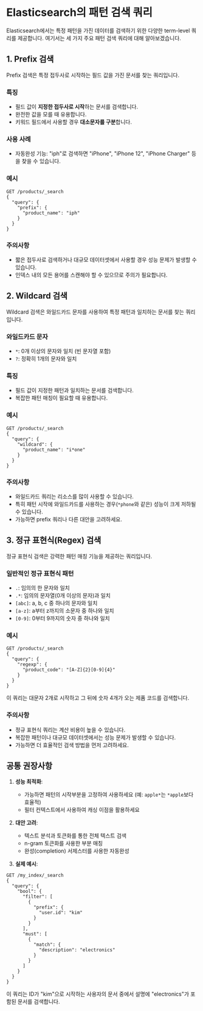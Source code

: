 # Elasticsearch의 패턴 검색 쿼리

Elasticsearch에서는 특정 패턴을 가진 데이터를 검색하기 위한 다양한 term-level 쿼리를 제공합니다. 여기서는 세 가지 주요 패턴 검색 쿼리에 대해 알아보겠습니다.

## 1. Prefix 검색

Prefix 검색은 특정 접두사로 시작하는 필드 값을 가진 문서를 찾는 쿼리입니다.

### 특징
- 필드 값이 **지정한 접두사로 시작**하는 문서를 검색합니다.
- 완전한 값을 모를 때 유용합니다.
- 키워드 필드에서 사용할 경우 **대소문자를 구분**합니다.

### 사용 사례
- 자동완성 기능: "iph"로 검색하면 "iPhone", "iPhone 12", "iPhone Charger" 등을 찾을 수 있습니다.

### 예시
```
GET /products/_search
{
  "query": {
    "prefix": {
      "product_name": "iph"
    }
  }
}
```

### 주의사항
- 짧은 접두사로 검색하거나 대규모 데이터셋에서 사용할 경우 성능 문제가 발생할 수 있습니다.
- 인덱스 내의 모든 용어를 스캔해야 할 수 있으므로 주의가 필요합니다.

## 2. Wildcard 검색

Wildcard 검색은 와일드카드 문자를 사용하여 특정 패턴과 일치하는 문서를 찾는 쿼리입니다.

### 와일드카드 문자
- `*`: 0개 이상의 문자와 일치 (빈 문자열 포함)
- `?`: 정확히 1개의 문자와 일치

### 특징
- 필드 값이 지정한 패턴과 일치하는 문서를 검색합니다.
- 복잡한 패턴 매칭이 필요할 때 유용합니다.

### 예시
```
GET /products/_search
{
  "query": {
    "wildcard": {
      "product_name": "i*one"
    }
  }
}
```

### 주의사항
- 와일드카드 쿼리는 리소스를 많이 사용할 수 있습니다.
- 특히 패턴 시작에 와일드카드를 사용하는 경우(`*phone`와 같은) 성능이 크게 저하될 수 있습니다.
- 가능하면 prefix 쿼리나 다른 대안을 고려하세요.

## 3. 정규 표현식(Regex) 검색

정규 표현식 검색은 강력한 패턴 매칭 기능을 제공하는 쿼리입니다.

### 일반적인 정규 표현식 패턴
- `.`: 임의의 한 문자와 일치
- `.*`: 임의의 문자열(0개 이상의 문자)과 일치
- `[abc]`: a, b, c 중 하나의 문자와 일치
- `[a-z]`: a부터 z까지의 소문자 중 하나와 일치
- `[0-9]`: 0부터 9까지의 숫자 중 하나와 일치

### 예시
```
GET /products/_search
{
  "query": {
    "regexp": {
      "product_code": "[A-Z]{2}[0-9]{4}"
    }
  }
}
```
이 쿼리는 대문자 2개로 시작하고 그 뒤에 숫자 4개가 오는 제품 코드를 검색합니다.

### 주의사항
- 정규 표현식 쿼리는 계산 비용이 높을 수 있습니다.
- 복잡한 패턴이나 대규모 데이터셋에서는 성능 문제가 발생할 수 있습니다.
- 가능하면 더 효율적인 검색 방법을 먼저 고려하세요.

## 공통 권장사항

1. **성능 최적화**: 
   - 가능하면 패턴의 시작부분을 고정하여 사용하세요 (예: `apple*`는 `*apple`보다 효율적)
   - 필터 컨텍스트에서 사용하여 캐싱 이점을 활용하세요

2. **대안 고려**:
   - 텍스트 분석과 토큰화를 통한 전체 텍스트 검색
   - n-gram 토큰화를 사용한 부분 매칭
   - 완성(completion) 서제스터를 사용한 자동완성

3. **실제 예시**:
```
GET /my_index/_search
{
  "query": {
    "bool": {
      "filter": [
        {
          "prefix": {
            "user.id": "kim"
          }
        }
      ],
      "must": [
        {
          "match": {
            "description": "electronics"
          }
        }
      ]
    }
  }
}
```

이 쿼리는 ID가 "kim"으로 시작하는 사용자의 문서 중에서 설명에 "electronics"가 포함된 문서를 검색합니다.

